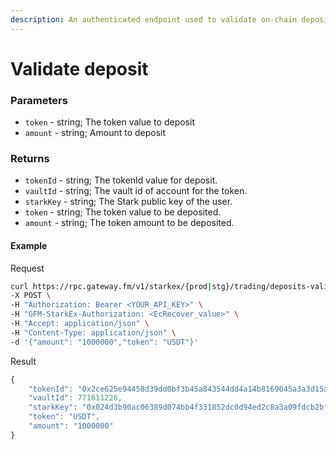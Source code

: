 ```yaml
---
description: An authenticated endpoint used to validate on-chain deposit  
---
```

# Validate deposit

### **Parameters**
* `token` - string; The token value to deposit
* `amount` - string; Amount to deposit

### **Returns**
* `tokenId` - string; The tokenId value for deposit.
* `vaultId` - string; The vault id of account for the token.
* `starkKey` - string; The Stark public key of the user.
* `token` - string; The token value to be deposited.
* `amount` - string; The token amount to be deposited.

#### **Example**

Request

```bash
curl https://rpc.gateway.fm/v1/starkex/{prod|stg}/trading/deposits-validate \
-X POST \
-H "Authorization: Bearer <YOUR_API_KEY>" \
-H "GFM-StarkEx-Authorization: <EcRecover_value>" \
-H "Accept: application/json" \
-H "Content-Type: application/json" \  
-d '{"amount": "1000000","token": "USDT"}'
```


Result

```javascript
{
    "tokenId": "0x2ce625e94458d39dd0bf3b45a843544dd4a14b8169045a3a3d15aa564b936c5",
    "vaultId": 771611226,
    "starkKey": "0x024d3b90ac06389d074bb4f331852dc0d94ed2c8a3a09fdcb2bfd89e9be9e9b6",
    "token": "USDT",
    "amount": "1000000"
}